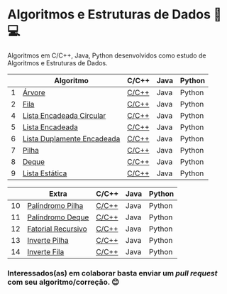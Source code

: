 # Algoritmos e Estruturas de Dados :open_file_folder::computer:

Algoritmos em C/C++, Java, Python desenvolvidos como estudo de Algoritmos e Estruturas de Dados.

|    | Algoritmo                           | C/C++ | Java | Python
|----|-------------------------------------|-------|------|-------|
| 1  | [Árvore][1]              | [C/C++](./Árvore) | Java | Python
| 2 | [Fila][2]                                | [C/C++](./Fila) | Java | Python
| 4 | [Lista Encadeada Circular][3]                     | [C/C++](./Lista%20Encadeada/Circular) | Java | Python
| 5 | [Lista Encadeada][4]                    | [C/C++](./Lista%20Encadeada/ListaEncadeada.c) | Java | Python
| 6 | [Lista Duplamente Encadeada][5]          | [C/C++](./Lista%20Duplamente%20Encadeada) | Java | Python
| 7 | [Pilha][6]                               | [C/C++](./Pilha) | Java | Python
| 8 | [Deque][7]                               | [C/C++](./Deque) | Java | Python
| 9 | [Lista Estática][8]                      | [C/C++](./Lista%20Estática) | Java | Python

|    | Extra                               | C/C++ | Java | Python
|----|-------------------------------------|-------|------|-------|
| 10 | [Palíndromo Pilha][9]                          | [C/C++](./Pilha/Dinâmica/Palindromo.c) | Java | Python
| 11 | [Palíndromo Deque][9]                          | [C/C++](./Deque/ProblemaPalindromoDeque.c) | Java | Python
| 12 | [Fatorial Recursivo][10]                          | [C/C++](./Extra/fatorial-recursivo.c) | Java | Python
| 13 | [Inverte Pilha][11]                          | [C/C++](./Extra/inverte-pilha-fila.c) | Java | Python
| 14 | [Inverte Fila][11]                          | [C/C++](./Extra/inverte-pilha-fila.c) | Java | Python

### Interessados(as) em colaborar basta enviar um *pull request* com seu algoritmo/correção. :blush:

[1]: https://pt.wikipedia.org/wiki/%C3%81rvore_bin%C3%A1ria_de_busca
[2]: https://pt.wikipedia.org/wiki/FIFO
[3]: https://br.ccm.net/faq/10226-listas-circulares-ring-buffer
[4]: https://pt.wikipedia.org/wiki/Lista_ligada
[5]: https://pt.wikipedia.org/wiki/Lista_duplamente_ligada
[6]: https://pt.wikipedia.org/wiki/LIFO
[7]: https://pt.wikipedia.org/wiki/Deque_(estruturas_de_dados)
[8]: http://wiki.icmc.usp.br/images/a/ac/Lista_Sequencial_Estatica_09.pdf
[9]: https://pt.wikipedia.org/wiki/Pal%C3%ADndromo 
[10]: https://pt.khanacademy.org/computing/computer-science/algorithms/recursive-algorithms/a/recursive-factorial
[11]: https://www.youtube.com/watch?v=WEc5YbLORUk
